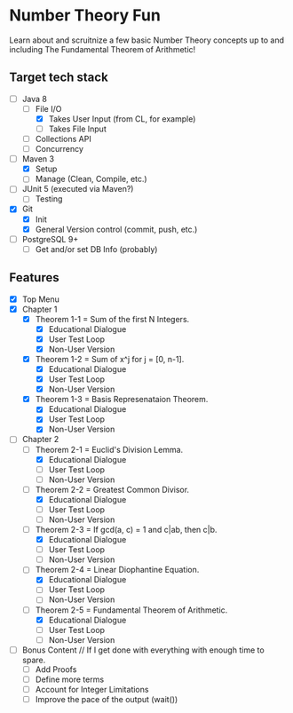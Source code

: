 # Number Theory Fun
Learn about and scruitnize a few basic Number Theory concepts up to and including The Fundamental Theorem of Arithmetic!

## Target tech stack
- [ ] Java 8
  - [ ] File I/O
    - [x] Takes User Input (from CL, for example)
    - [ ] Takes File Input
  - [ ] Collections API
  - [ ] Concurrency
- [ ] Maven 3
  - [x] Setup
  - [ ] Manage (Clean, Compile, etc.)
- [ ] JUnit 5 (executed via Maven?)
  - [ ] Testing
- [x] Git
  - [x] Init
  - [x] General Version control (commit, push, etc.)
- [ ] PostgreSQL 9+
  - [ ] Get and/or set DB Info (probably)

## Features
- [x] Top Menu
- [x] Chapter 1
  - [x] Theorem 1-1 = Sum of the first N Integers.
    - [x] Educational Dialogue
    - [x] User Test Loop
    - [x] Non-User Version
  - [x] Theorem 1-2 = Sum of x^j for j = [0, n-1].
    - [x] Educational Dialogue
    - [x] User Test Loop
    - [x] Non-User Version
  - [x] Theorem 1-3 = Basis Represenataion Theorem.
    - [x] Educational Dialogue
    - [x] User Test Loop
    - [x] Non-User Version
- [ ] Chapter 2
  - [ ] Theorem 2-1 = Euclid's Division Lemma.
    - [x] Educational Dialogue
    - [ ] User Test Loop
    - [ ] Non-User Version
  - [ ] Theorem 2-2 = Greatest Common Divisor.
    - [x] Educational Dialogue
    - [ ] User Test Loop
    - [ ] Non-User Version
  - [ ] Theorem 2-3 = If gcd(a, c) = 1 and c|ab, then c|b.
    - [x] Educational Dialogue
    - [ ] User Test Loop
    - [ ] Non-User Version
  - [ ] Theorem 2-4 = Linear Diophantine Equation.
    - [x] Educational Dialogue
    - [ ] User Test Loop
    - [ ] Non-User Version
  - [ ] Theorem 2-5 = Fundamental Theorem of Arithmetic.
    - [x] Educational Dialogue
    - [ ] User Test Loop
    - [ ] Non-User Version
- [ ] Bonus Content // If I get done with everything with enough time to spare. 
  - [ ] Add Proofs
  - [ ] Define more terms
  - [ ] Account for Integer Limitations
  - [ ] Improve the pace of the output (wait())